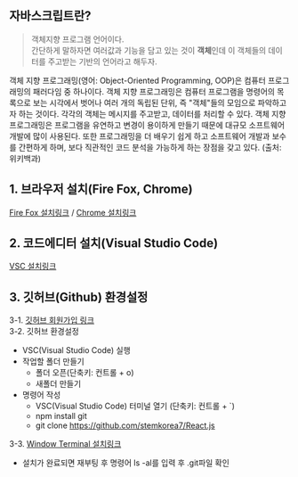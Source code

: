 ## 자바스크립트란?  

> 객체지향 프로그램 언어이다.  
> 간단하게 말하자면 여러값과 기능을 담고 있는 것이 **객체**인데 이 객체들의 데이터를 주고받는 기반의 언어라고 해두자.  

객체 지향 프로그래밍(영어: Object-Oriented Programming, OOP)은 컴퓨터 프로그래밍의 패러다임 중 하나이다. 객체 지향 프로그래밍은 컴퓨터 프로그램을 명령어의 목록으로 보는 시각에서 벗어나 여러 개의 독립된 단위, 즉 "객체"들의 모임으로 파악하고자 하는 것이다. 각각의 객체는 메시지를 주고받고, 데이터를 처리할 수 있다. 객체 지향 프로그래밍은 프로그램을 유연하고 변경이 용이하게 만들기 때문에 대규모 소프트웨어 개발에 많이 사용된다. 또한 프로그래밍을 더 배우기 쉽게 하고 소프트웨어 개발과 보수를 간편하게 하며, 보다 직관적인 코드 분석을 가능하게 하는 장점을 갖고 있다. (출처: 위키백과)


## 1. 브라우저 설치(Fire Fox, Chrome)
[Fire Fox 설치링크](https://www.mozilla.org/ko/firefox/new/) /
[Chrome 설치링크](https://www.google.co.kr/chrome/?brand=CHBD&gclid=CjwKCAjwnef6BRAgEiwAgv8mQdHMWbVQrx_of0NiAWtHVZpm-zgUAZChgtbHzRdogiVcp-9Ywi-8shoCRawQAvD_BwE&gclsrc=aw.ds)

## 2. 코드에디터 설치(Visual Studio Code)
[VSC 설치링크](https://code.visualstudio.com/)

## 3. 깃허브(Github) 환경설정
3-1. [깃허브 회원가입 링크](https://github.com/join?ref_cta=Sign+up&ref_loc=header+logged+out&ref_page=%2F&source=header-home)  
3-2. 깃허브 환경설정 
   * VSC(Visual Studio Code) 실행
   * 작업할 폴더 만들기
     * 폴더 오픈(단축키: 컨트롤 + o)
     * 새폴더 만들기
   * 명령어 작성
     * VSC(Visual Studio Code) 터미널 열기 (단축키: 컨트롤 + `)
     * npm install git
     * git clone https://github.com/stemkorea7/React.js 

3-3. [Window Terminal 설치링크](https://www.microsoft.com/ko-kr/p/windows-terminal/9n0dx20hk701?rtc=1&activetab=pivot:overviewtab)
   * 설치가 완료되면 재부팅 후 명령어 ls -al를 입력 후 .git파일 확인
